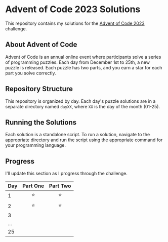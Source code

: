 # Advent of Code 2023 Solutions

This repository contains my solutions for the [Advent of Code 2023](https://adventofcode.com/2023) challenge.

## About Advent of Code

Advent of Code is an annual online event where participants solve a series of programming puzzles. Each day from December 1st to 25th, a new puzzle is released. Each puzzle has two parts, and you earn a star for each part you solve correctly.

## Repository Structure

This repository is organized by day. Each day's puzzle solutions are in a separate directory named `dayXX`, where `XX` is the day of the month (01-25).

## Running the Solutions

Each solution is a standalone script. To run a solution, navigate to the appropriate directory and run the script using the appropriate command for your programming language.

## Progress

I'll update this section as I progress through the challenge.

| Day | Part One | Part Two |
| --- | :------: | :------: |
| 1   |  :star:  |  :star:  |
| 2   |  :star:  |  :star:  |
| 3   |          |          |
| ... |          |          |
| 25  |          |          |
